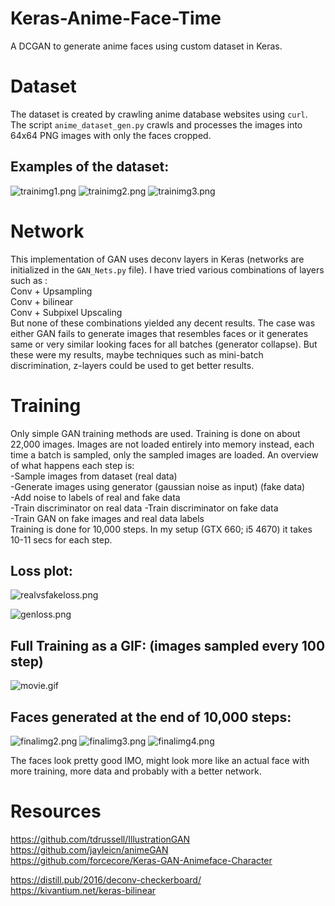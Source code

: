 # Keras-Anime-Face-Time

A DCGAN to generate anime faces using custom dataset in Keras.  

# Dataset  

The dataset is created by crawling anime database websites using `curl`. The script `anime_dataset_gen.py` crawls and processes the images into 64x64 PNG images with only the faces cropped.  

## Examples of the dataset:  
 ![trainimg1.png](https://github.com/pavitrakumar78/Anime-Face-GAN-Keras/blob/master/images/train_img1.png)
 ![trainimg2.png](https://github.com/pavitrakumar78/Anime-Face-GAN-Keras/blob/master/images/train_img2.png)
 ![trainimg3.png](https://github.com/pavitrakumar78/Anime-Face-GAN-Keras/blob/master/images/train_img3.png)

  # Network  

This implementation of GAN uses deconv layers in Keras (networks are initialized in the `GAN_Nets.py` file). I have tried various combinations of layers such as :  
Conv + Upsampling  
Conv + bilinear  
Conv + Subpixel Upscaling  
But none of these combinations yielded any decent results. The case was either GAN fails to generate images that resembles faces or it generates same or very similar looking faces for all batches (generator collapse). But these were my results, maybe techniques such as mini-batch discrimination, z-layers could be used to get better results.  

# Training

Only simple GAN training methods are used. Training is done on about 22,000 images. Images are not loaded entirely into memory instead, each time a batch is sampled, only the sampled images are loaded. An overview of what happens each step is:  
-Sample images from dataset (real data)  
-Generate images using generator (gaussian noise as input) (fake data)  
-Add noise to labels of real and fake data  
-Train discriminator on real data 
-Train discriminator on fake data  
-Train GAN on fake images and real data labels  
Training is done for 10,000 steps. In my setup (GTX 660; i5 4670) it takes 10-11 secs for each step.  

## Loss plot:

![realvsfakeloss.png](https://github.com/pavitrakumar78/Anime-Face-GAN-Keras/blob/master/images/realvsfakeloss.png)

![genloss.png](https://github.com/pavitrakumar78/Anime-Face-GAN-Keras/blob/master/images/genloss.png)

## Full Training as a GIF: (images sampled every 100 step)

![movie.gif](https://github.com/pavitrakumar78/Anime-Face-GAN-Keras/blob/master/images/movie.gif)

## Faces generated at the end of 10,000 steps:

![finalimg2.png](https://github.com/pavitrakumar78/Anime-Face-GAN-Keras/blob/master/images/final_img2.png)
![finalimg3.png](https://github.com/pavitrakumar78/Anime-Face-GAN-Keras/blob/master/images/final_img3.png)
![finalimg4.png](https://github.com/pavitrakumar78/Anime-Face-GAN-Keras/blob/master/images/final_img4.png)

The faces look pretty good IMO, might look more like an actual face with more training, more data and probably with a better network.

# Resources
https://github.com/tdrussell/IllustrationGAN  
https://github.com/jayleicn/animeGAN  
https://github.com/forcecore/Keras-GAN-Animeface-Character  
  
https://distill.pub/2016/deconv-checkerboard/  
https://kivantium.net/keras-bilinear  
